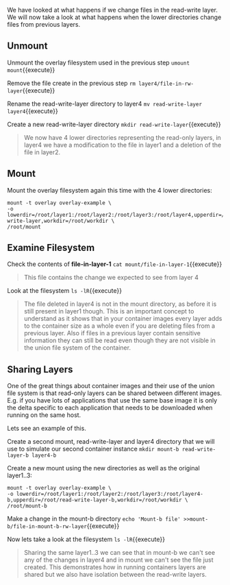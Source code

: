 We have looked at what happens if we change files in the read-write layer. We will now take a look at what happens when the lower directories change files from previous layers.

## Unmount

Unmount the overlay filesystem used in the previous step `umount mount`{{execute}}

Remove the file create in the previous step `rm layer4/file-in-rw-layer`{{execute}}

Rename the read-write-layer directory to layer4 `mv read-write-layer layer4`{{execute}}

Create a new read-write-layer directory `mkdir read-write-layer`{{execute}}

> We now have 4 lower directories representing the read-only layers, in layer4 we have a modification to the file in layer1 and a deletion of the file in layer2.

## Mount

Mount the overlay filesystem again this time with the 4 lower directories:

```
mount -t overlay overlay-example \
-o lowerdir=/root/layer1:/root/layer2:/root/layer3:/root/layer4,upperdir=/root/read-write-layer,workdir=/root/workdir \
/root/mount
```

## Examine Filesystem

Check the contents of **file-in-layer-1** `cat mount/file-in-layer-1`{{execute}}

> This file contains the change we expected to see from layer 4

Look at the filesystem `ls -lR`{{execute}}

> The file deleted in layer4 is not in the mount directory, as before it is still present in layer1 though. This is an important concept to understand as it shows that in your container images every layer adds to the container size as a whole even if you are deleting files from a previous layer. Also if files in a previous layer contain sensitive information they can still be read even though they are not visible in the union file system of the container.

## Sharing Layers

One of the great things about container images and their use of the union file system is that read-only layers can be shared between different images. E.g. if you have lots of applications that use the same base image it is only the delta specific to each application that needs to be downloaded when running on the same host.

Lets see an example of this.

Create a second mount, read-write-layer and layer4 directory that we will use to simulate our second container instance `mkdir mount-b read-write-layer-b layer4-b`

Create a new mount using the new directories as well as the original layer1..3:

```
mount -t overlay overlay-example \
-o lowerdir=/root/layer1:/root/layer2:/root/layer3:/root/layer4-b,upperdir=/root/read-write-layer-b,workdir=/root/workdir \
/root/mount-b
```

Make a change in the mount-b directory `echo 'Mount-b file' >>mount-b/file-in-mount-b-rw-layer`{{execute}}

Now lets take a look at the filesystem `ls -lR`{{execute}}

> Sharing the same layer1..3 we can see that in mount-b we can't see any of the changes in layer4 and in mount we can't see the file just created. This demonstrates how in running containers layers are shared but we also have isolation between the read-write layers.